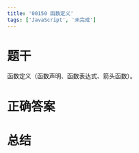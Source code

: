 ```yaml
---
title: '00150 函数定义'
tags: ['JavaScript', '未完成']
---
```


# 题干

函数定义（函数声明、函数表达式、箭头函数）。

# 正确答案



# 总结



<script>
  function func() {

  }
  
</script>